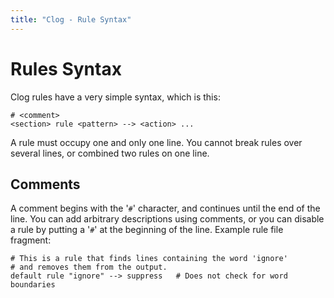```yaml
---
title: "Clog - Rule Syntax"
---
```


# Rules Syntax

Clog rules have a very simple syntax, which is this:

```
# <comment>
<section> rule <pattern> --> <action> ...
```

A rule must occupy one and only one line.
You cannot break rules over several lines, or combined two rules on one line.

## Comments

A comment begins with the \'`#`\' character, and continues until the end of the line.
You can add arbitrary descriptions using comments, or you can disable a rule by putting a \'`#`\' at the beginning of the line.
Example rule file fragment:

```
# This is a rule that finds lines containing the word 'ignore'
# and removes them from the output.
default rule "ignore" --> suppress   # Does not check for word boundaries
```

